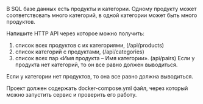 В SQL базе данных есть продукты и категории. Одному продукту может соответствовать много категорий, в одной категории может быть много продуктов.

Напишите HTTP API через которое можно получить:

1) список всех продуктов с их категориями, (/api/products)
2) список категорий с продуктами, (/api/categories)
3) список всех пар «Имя продукта – Имя категории». (api/pairs)
Если у продукта нет категорий, то он все равно должен выводиться.

Если у категории нет продуктов, то она все равно должна выводиться.

Проект должен содержать docker-compose.yml файл, через который можно запустить сервис и проверить его работу.
